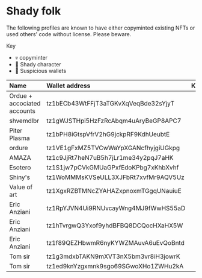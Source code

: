 # Shady folk

The following profiles are known to have either copyminted existing NFTs or used others' code without license. Please beware.

Key
- 💀 copyminter
- 🦝 Shady character
- 👛 Suspicious wallets


| Name         | Wallet address                       | Kind  | Notes |
| :----------- | :----------------------------------- | :---: | :---- |
| Ordue + accociated accounts|tz1bECb43WtFFjT3aTGKvXqVeqBde32sYjyT|💀||
| shvemdlbr    | tz1gWJSTHpi5HzFzRcAbqm4uAryBeGP8APC7 | 💀    |       |
| Piter Plasma | tz1bPH8iGtspVfrV2hG9jckpRF9KdhUeubtE | 💀    |       |
| ordure       | tz1VE1gFxMZ5TVCwWaYpXGANcfhyjgiUGkpg | 🦝    |       |
| AMAZA        | tz1c9JjRt7heN7uB5h7jLr1me34y2pqJ7aHK | 🦝    |       |
| Esotero      | tz1S1jw7pCVkGMUaGPxfEdoKPbg7xKhbXvhf | 🦝    |       |
| Shiny's      | tz1WoMMMsKVSeULL3XJFbRt7xvfMr9AQV5Uz | 🦝    |       |
| Value of art | tz1XgxRZBTMNcZYAHAZxpnoxmTGgqUNauiuE | 🦝    |
| Eric Anziani | tz1RpYJVN4Ui9RNUvcayWng4MJ9fWwHS55aD  |👛 | [profile](https://www.fxhash.xyz/u/Eric%20Anziani)
| Eric Anziani | tz1hTvrgwQ3Yxof9yhdBFBQ8DCQocHXaHX5W   |👛 | [profile](https://www.fxhash.xyz/u/Eric%20Anziani)
| Eric Anziani | tz1f89QEZHbwmR6nyKYWZMAuvA6uEvQoBntd |👛 | [profile](https://www.fxhash.xyz/u/Eric%20Anziani)
|Tom sir| tz1g3mdxbTAKN9mXVT3nX5bm3vr8iH3jowrK  |👛|
|Tom sir| tz1ed9knYzgxmnk9sgo69SGwoXHo1ZWHu2kA  |👛|